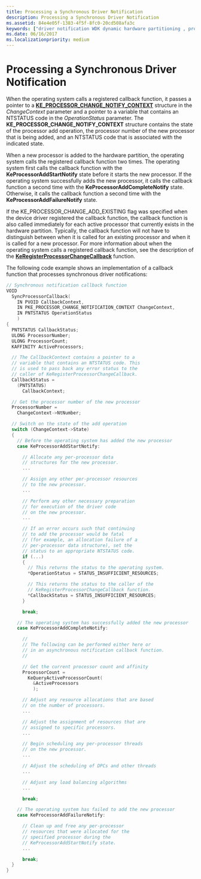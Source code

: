 ```yaml
---
title: Processing a Synchronous Driver Notification
description: Processing a Synchronous Driver Notification
ms.assetid: 84e4e05f-1383-4f5f-8fc0-20cd508afa3c
keywords: ["driver notification WDK dynamic hardware partitioning , processing", "synchronous driver notification WDK dynamic hardware partitioning , processing", "registering for driver notification WDK dynamic hardware partitioning , synchronous"]
ms.date: 06/16/2017
ms.localizationpriority: medium
---
```


# Processing a Synchronous Driver Notification


When the operating system calls a registered callback function, it passes a pointer to a [**KE\_PROCESSOR\_CHANGE\_NOTIFY\_CONTEXT**](https://msdn.microsoft.com/library/windows/hardware/ff554229) structure in the *ChangeContext* parameter and a pointer to a variable that contains an NTSTATUS code in the *OperationStatus* parameter. The **KE\_PROCESSOR\_CHANGE\_NOTIFY\_CONTEXT** structure contains the state of the processor add operation, the processor number of the new processor that is being added, and an NTSTATUS code that is associated with the indicated state.

When a new processor is added to the hardware partition, the operating system calls the registered callback function two times. The operating system first calls the callback function with the **KeProcessorAddStartNotify** state before it starts the new processor. If the operating system successfully adds the new processor, it calls the callback function a second time with the **KeProcessorAddCompleteNotify** state. Otherwise, it calls the callback function a second time with the **KeProcessorAddFailureNotify** state.

If the KE\_PROCESSOR\_CHANGE\_ADD\_EXISTING flag was specified when the device driver registered the callback function, the callback function is also called immediately for each active processor that currently exists in the hardware partition. Typically, the callback function will not have to distinguish between when it is called for an existing processor and when it is called for a new processor. For more information about when the operating system calls a registered callback function, see the description of the [**KeRegisterProcessorChangeCallback**](https://msdn.microsoft.com/library/windows/hardware/ff553120) function.

The following code example shows an implementation of a callback function that processes synchronous driver notifications:

```cpp
// Synchronous notification callback function
VOID
  SyncProcessorCallback(
    IN PVOID CallbackContext,
    IN PKE_PROCESSOR_CHANGE_NOTIFICATION_CONTEXT ChangeContext,
    IN PNTSTATUS OperationStatus
    )
{
  PNTSTATUS CallbackStatus;
  ULONG ProcessorNumber;
  ULONG ProcessorCount;
  KAFFINITY ActiveProcessors;

  // The CallbackContext contains a pointer to a
  // variable that contains an NTSTATUS code. This
  // is used to pass back any error status to the
  // caller of KeRegisterProcessorChangeCallback.
  CallbackStatus =
    (PNTSTATUS)
      CallbackContext;

  // Get the processor number of the new processor
  ProcessorNumber =
    ChangeContext->NtNumber;

  // Switch on the state of the add operation
  switch (ChangeContext->State)
  {
    // Before the operating system has added the new processor
    case KeProcessorAddStartNotify:

      // Allocate any per-processor data
      // structures for the new processor.
      ...

      // Assign any other per-processor resources
      // to the new processor.
      ...

      // Perform any other necessary preparation
      // for execution of the driver code
      // on the new processor.
      ...

      // If an error occurs such that continuing
      // to add the processor would be fatal
      // (for example, an allocation failure of a
      // per-processor data structure), set the
      // status to an appropriate NTSTATUS code.
      if (...)
      {
        // This returns the status to the operating system.
        *OperationStatus = STATUS_INSUFFICIENT_RESOURCES;

        // This returns the status to the caller of the
        // KeRegisterProcessorChangeCallback function.
        *CallbackStatus = STATUS_INSUFFICIENT_RESOURCES;
      }

      break;

    // The operating system has successfully added the new processor
    case KeProcessorAddCompleteNotify:

      //
      // The following can be performed either here or
      // in an asynchronous notification callback function.
      //

      // Get the current processor count and affinity
      ProcessorCount =
        KeQueryActiveProcessorCount(
          &ActiveProcessors
          );

      // Adjust any resource allocations that are based
      // on the number of processors.
      ...

      // Adjust the assignment of resources that are
      // assigned to specific processors.
      ...

      // Begin scheduling any per-processor threads
      // on the new processor.
      ...

      // Adjust the scheduling of DPCs and other threads
      ...

      // Adjust any load balancing algorithms
      ...

      break;

    // The operating system has failed to add the new processor
    case KeProcessorAddFailureNotify:

      // Clean up and free any per-processor
      // resources that were allocated for the
      // specified processor during the
      // KeProcessorAddStartNotify state.
      ...

      break;
  }
}
```

 

 




